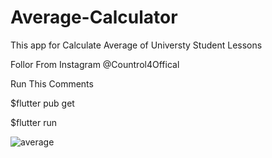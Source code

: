 # Average-Calculator
This app for Calculate Average of Universty Student Lessons

Follor From Instagram @Countrol4Offical


Run This Comments

$flutter pub get

$flutter run

![average](https://user-images.githubusercontent.com/47148545/133920032-23efe794-4367-4354-828e-7a8260ad8dad.png)
